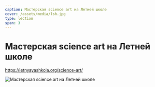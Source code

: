 ```yaml
---
caption: Мастерская science art на Летней школе
cover: /assets/media/lsh.jpg
type: lection
span: 3
---
```


# Мастерская science art на Летней школе

https://letnyayashkola.org/science-art/

![Мастерская science art на Летней школе](/assets/media/lsh.jpg)
